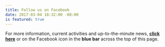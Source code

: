 ```yaml
---
title: Follow us on Facebook
date: 2017-03-04 18:32:00 -08:00
is featured: true
---
```


 
 
 
For more information, current activities and up-to-the-minute news, **[click here](https://www.facebook.com/groups/498900883613777/)** or on the Facebook icon in the **blue bar** across the top of this page.